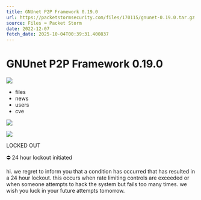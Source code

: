 ```yaml
---
title: GNUnet P2P Framework 0.19.0
url: https://packetstormsecurity.com/files/170115/gnunet-0.19.0.tar.gz
source: Files ≈ Packet Storm
date: 2022-12-07
fetch_date: 2025-10-04T00:39:31.400837
---
```


# GNUnet P2P Framework 0.19.0

[![](/logos/smalllogobeta.webp)](/)

* files
* news
* users
* cve

[![](/logos/smalllogobeta.webp)](/)

![](/logos/linegray.webp)

LOCKED OUT

⛔ 24 hour lockout initiated

hi. we regret to inform you that a condition has occurred that has resulted in a 24 hour lockout. this occurs when rate limiting controls are exceeded or when someone attempts to hack the system but fails too many times. we wish you luck in your future attempts tomorrow.
